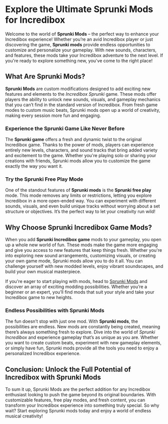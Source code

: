 <h1>Explore the Ultimate Sprunki Mods for Incredibox</h1> <p>Welcome to the world of <strong>Sprunki Mods</strong> – the perfect way to enhance your Incredibox experience! Whether you’re an avid Incredibox player or just discovering the game, <strong>Sprunki mods</strong> provide endless opportunities to customize and personalize your gameplay. With new sounds, characters, and features, these mods take your Incredibox adventure to the next level. If you're ready to explore something new, you've come to the right place!</p> <h2>What Are Sprunki Mods?</h2> <p><strong>Sprunki Mods</strong> are custom modifications designed to add exciting new features and elements to the <em>Incredibox Sprunki</em> game. These mods offer players the ability to unlock new sounds, visuals, and gameplay mechanics that you can’t find in the standard version of Incredibox. From fresh game modes to custom music beats, Sprunki mods open up a world of creativity, making every session more fun and engaging.</p> <h3>Experience the Sprunki Game Like Never Before</h3> <p>The <strong>Sprunki game</strong> offers a fresh and dynamic twist to the original Incredibox game. Thanks to the power of mods, players can experience entirely new levels, characters, and sound tracks that bring added variety and excitement to the game. Whether you're playing solo or sharing your creations with friends, Sprunki mods allow you to customize the game exactly the way you want it.</p> <h3>Try the Sprunki Free Play Mode</h3> <p>One of the standout features of <strong>Sprunki mods</strong> is the <strong>Sprunki free play</strong> mode. This mode removes any limits or restrictions, letting you explore Incredibox in a more open-ended way. You can experiment with different sounds, visuals, and even build unique tracks without worrying about a set structure or objectives. It’s the perfect way to let your creativity run wild!</p> <h2>Why Choose Sprunki Incredibox Game Mods?</h2> <p>When you add <strong>Sprunki Incredibox game</strong> mods to your gameplay, you open up a whole new world of fun. These mods make the game more engaging and give you access to new features that keep things fresh. Whether you're into exploring new sound arrangements, customizing visuals, or creating your own game mode, Sprunki mods allow you to do it all. You can challenge yourself with new modded levels, enjoy vibrant soundscapes, and build your own musical masterpiece.</p> <p>If you're eager to start playing with mods, head to <a href="https://sprunkimod.github.io/" target="_blank" rel="noopener noreferrer">Sprunki Mods</a> and discover an array of exciting modding possibilities. Whether you’re a beginner or an expert, you’ll find mods that suit your style and take your Incredibox game to new heights.</p> <h3>Endless Possibilities with Sprunki Mods</h3> <p>The fun doesn’t stop with just one mod. With <strong>Sprunki mods</strong>, the possibilities are endless. New mods are constantly being created, meaning there’s always something fresh to explore. Dive into the world of <em>Sprunki Incredibox</em> and experience gameplay that’s as unique as you are. Whether you want to create custom beats, experiment with new gameplay elements, or simply have fun, Sprunki mods provide all the tools you need to enjoy a personalized Incredibox experience.</p> <h2>Conclusion: Unlock the Full Potential of Incredibox with Sprunki Mods</h2> <p>To sum it up, Sprunki Mods are the perfect addition for any Incredibox enthusiast looking to push the game beyond its original boundaries. With customizable features, free play modes, and fresh content, you can transform your Incredibox experience into something truly special. So why wait? Start exploring Sprunki mods today and enjoy a world of endless musical creativity!</p>
